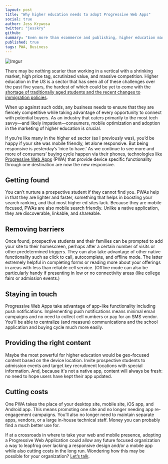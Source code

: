 ```yaml
---
layout: post
title: "Why higher education needs to adopt Progressive Web Apps"
social: true
author: Jess Krywosa
twitter: "jesskry"
github:
summary: "Even more than ecommerce and publishing, higher education marketing could benefit tremendously from adopting Progressive Web Application (PWA) implementation."
published: true
tags: PWA, Business
---
```


![Imgur](http://i.imgur.com/yeiuw3h.jpg)

There may be nothing scarier than working in a vertical with a shrinking market, high price tag, scrutinized value, and massive competition. Higher education in the US is a sector that has seen all of these challenges over the past five years, the hardest of which could be yet to come with the [shortage of traditionally aged students and the recent changes to immigration policies](https://www.nytimes.com/2017/06/07/education/higher-education-seeks-answers-to-leaner-years.html). 

When up against such odds, any business needs to ensure that they are fiercely competitive while taking advantage of every opportunity to connect with potential buyers. As an industry that caters primarily to the most tech savvy—and likely impatient—consumers, mobile optimization and adoption in the marketing of higher education is crucial. 

If you’re like many in the higher ed sector (as I previously was), you’d be happy if your site was mobile friendly, let alone responsive. But being responsive is yesterday’s ‘nice to have.’ As we continue to see more and more of consumers’ buying cycle happen via their phones, technologies like [Progressive Web Apps](https://dockyard.com/blog/2017/05/03/five-business-problems-pwas-solve) (PWA) that provide device specific functionality through one destination are now the new responsive. 

## Getting found
You can’t nurture a prospective student if they cannot find you. PWAs help in that they are lighter and faster, something that helps in boosting your search ranking, and that most higher ed sites lack. Because they are mobile focused, PWAs are also mobile search friendly. Unlike a native application, they are discoverable, linkable, and shareable. 

## Removing barriers
Once found, prospective students and their families can be prompted to add your site to their homescreen, perhaps after a certain number of visits or other predetermined triggers. They can also take advantage of other native functionality such as click to call, autocomplete, and offline mode. The latter extremely helpful in completing forms or reading more about your offerings in areas with less than reliable cell service. (Offline mode can also be particularly handy if presenting in low or no connectivity areas (like college fairs or admission events.)

## Staying in touch
Progressive Web Apps take advantage of app-like functionality including push notifications. Implementing push notifications means minimal email campaigns and no need to collect cell numbers or pay for an SMS vendor. You’ll be able to centralize (and measure) communications and the school application and buying cycle much more easily.

## Providing the right content
Maybe the most powerful for higher education would be geo-focused content based on the device location. Invite prospective students to admission events and target key recruitment locations with special information. And, because it's not a native app, content will always be fresh: no need to hope users have kept their app updated. 

## Cutting costs
One PWA takes the place of your desktop site, mobile site, iOS app, and Android app. This means promoting one site and no longer needing app re-engagement campaigns. You’ll also no longer need to maintain separate apps, vendors, or a large in-house technical staff. Money you can probably find a much better use for. 

If at a crossroads in where to take your web and mobile presence, adopting a Progressive Web Application could allow any future focused organization a way to leapfrog over lacking a responsive design and/or a mobile app while also cutting costs in the long run. Wondering how this may be possible for your organization? [Let’s talk](https://dockyard.com/contact/hire-us). 
